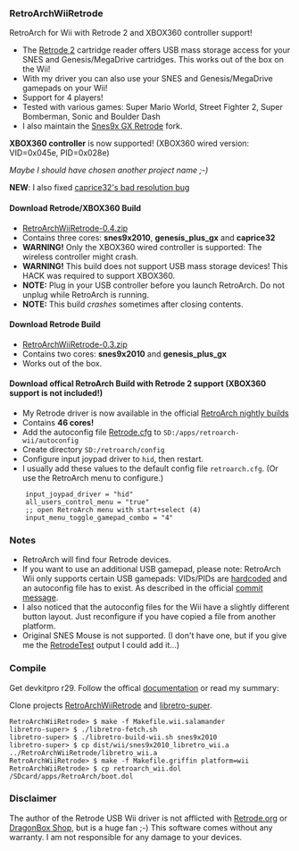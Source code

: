 ### RetroArchWiiRetrode
RetroArch for Wii with Retrode 2 and XBOX360 controller support!

* The [Retrode 2](http://www.retrode.org) cartridge reader offers USB mass storage access for your SNES and Genesis/MegaDrive cartridges. This works out of the box on the Wii!
* With my driver you can also use your SNES and Genesis/MegaDrive gamepads on your Wii!
* Support for 4 players!
* Tested with various games: Super Mario World, Street Fighter 2, Super Bomberman, Sonic and Boulder Dash
* I also maintain the [Snes9x GX Retrode](https://github.com/revvv/snes9xgx-retrode) fork.

**XBOX360 controller** is now supported! (XBOX360 wired version: VID=0x045e, PID=0x028e)

_Maybe I should have chosen another project name ;-)_ 

**NEW**: I also fixed [caprice32's bad resolution bug](https://github.com/libretro/libretro-cap32/issues/65)

#### Download Retrode/XBOX360 Build
* [RetroArchWiiRetrode-0.4.zip](https://github.com/revvv/RetroArchWiiRetrode/releases/download/0.3/RetroArchWiiRetrode-0.4.zip)
* Contains three cores: **snes9x2010**, **genesis_plus_gx** and **caprice32**
* **WARNING!** Only the XBOX360 wired controller is supported: The wireless controller might crash.
* **WARNING!** This build does not support USB mass storage devices! This HACK was required to support XBOX360.
* **NOTE:** Plug in your USB controller before you launch RetroArch. Do not unplug while RetroArch is running.
* **NOTE:** This build _crashes_ sometimes after closing contents.

#### Download Retrode Build
* [RetroArchWiiRetrode-0.3.zip](https://github.com/revvv/RetroArchWiiRetrode/releases/download/0.3/RetroArchWiiRetrode-0.3.zip)
* Contains two cores: **snes9x2010** and **genesis_plus_gx**
* Works out of the box.

#### Download offical RetroArch Build with Retrode 2 support (XBOX360 support is not included!)
* My Retrode driver is now available in the official [RetroArch nightly builds](http://buildbot.libretro.com/nightly/nintendo/wii/)
* Contains **46 cores!**
* Add the autoconfig file [Retrode.cfg](https://github.com/revvv/RetroArchWiiRetrode/releases/download/0.3/Retrode.cfg) to `SD:/apps/retroarch-wii/autoconfig`
* Create directory `SD:/retroarch/config`
* Configure input joypad driver to `hid`, then restart.
* I usually add these values to the default config file `retroarch.cfg`. (Or use the RetroArch menu to configure.)

```
    input_joypad_driver = "hid"
    all_users_control_menu = "true"
    ;; open RetroArch menu with start+select (4) 
    input_menu_toggle_gamepad_combo = "4"
```

### Notes
* RetroArch will find four Retrode devices.
* If you want to use an additional USB gamepad, please note: RetroArch Wii only supports certain USB gamepads: VIDs/PIDs are [hardcoded](https://github.com/libretro/RetroArch/blob/master/input/connect/joypad_connection.h) and an autoconfig file has to exist. As described in the official [commit message](https://github.com/libretro/RetroArch/commit/bca4ccb155cdb088a38a3b00e23f9c1714412515).
* I also noticed that the autoconfig files for the Wii have a slightly different button layout. Just reconfigure if you have copied a file from another platform.
* Original SNES Mouse is not supported. (I don't have one, but if you give me the [RetrodeTest](https://github.com/revvv/snes9xgx-retrode/releases/download/0.1/RetrodeTest-0.1.zip) output I could add it...)

### Compile

Get devkitpro r29. Follow the offical [documentation](http://docs.libretro.com/development/retroarch/compilation/wii/) or read my summary:

Clone projects [RetroArchWiiRetrode](https://github.com/revvv/RetroArchWiiRetrode) and [libretro-super](https://github.com/libretro/libretro-super).

    RetroArchWiiRetrode> $ make -f Makefile.wii.salamander
    libretro-super> $ ./libretro-fetch.sh
    libretro-super> $ ./libretro-build-wii.sh snes9x2010
    libretro-super> $ cp dist/wii/snes9x2010_libretro_wii.a ../RetroArchWiiRetrode/libretro_wii.a
    RetroArchWiiRetrode> $ make -f Makefile.griffin platform=wii
    RetroArchWiiRetrode> $ cp retroarch_wii.dol /SDcard/apps/RetroArch/boot.dol

### Disclaimer
The author of the Retrode USB Wii driver is not afflicted with [Retrode.org](http://www.retrode.org) or [DragonBox Shop](https://www.dragonbox.de/en/accessories/cartridge-dumper/retrode-2-cartridge-dumper), but is a huge fan ;-)
This software comes without any warranty. I am not responsible for any damage to your devices.

